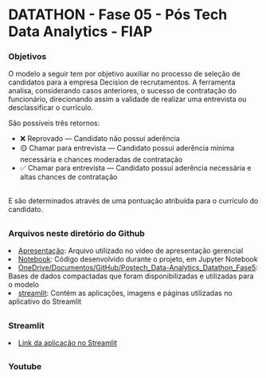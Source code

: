 <h1>DATATHON - Fase 05 - Pós Tech Data Analytics - FIAP</h1>

<h3>Objetivos</h3>
O modelo a seguir tem por objetivo auxiliar no processo de seleção de candidatos para a empresa Decision de recrutamentos. A ferramenta analisa, considerando casos anteriores, o sucesso de contratação do funcionário, direcionando assim a validade de realizar uma entrevista ou desclassificar o currículo.

São possíveis três retornos:

* ❌ Reprovado — Candidato não possui aderência
* 🟡 Chamar para entrevista — Candidato possui aderência mínima necessária e chances moderadas de contratação
* ✅ Chamar para entrevista — Candidato possui aderência necessária e altas chances de contratação
<br />
E são determinados através de uma pontuação atribuída para o currículo do candidato.
<h2></h2> 

<h3>Arquivos neste diretório do Github</h3>

   <li><a href="https://github.com/florascarvalho/Datathon_Data_Analytics-Fase5/tree/main/Apresenta%C3%A7%C3%A3o">Apresentação</a>: Arquivo utilizado no vídeo de apresentação gerencial
   <li><a href="https://github.com/florascarvalho/Datathon_Data_Analytics-Fase5/tree/main/Notebook">Notebook</a>: Código desenvolvido durante o projeto, em Jupyter Notebook
   <li><a href="https://github.com/florascarvalho/Datathon_Data_Analytics-Fase5/tree/main/OneDrive/Documentos/GitHub/Postech_Data-Analytics_Datathon_Fase5">OneDrive/Documentos/GitHub/Postech_Data-Analytics_Datathon_Fase5</a>: Bases de dados compactadas que foram disponibilizadas e utilizadas para o modelo
   <li><a href="https://github.com/florascarvalho/Datathon_Data_Analytics-Fase5/tree/main/streamlit">streamlit</a>: Contém as aplicações, imagens e páginas utilizadas no aplicativo do Streamlit
    

<h2></h2> 
<h3>Streamlit</h3>
  <li><a href="https://datathon-data-analytics-fase5-rm354000.streamlit.app/">Link da aplicação no Streamlit</a>
<h2></h2> 
<h3>Youtube</h3>


